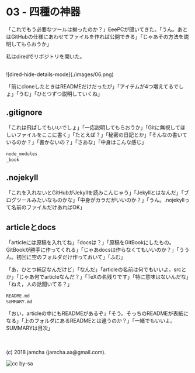 

# 03 - 四種の神器

「これでもう必要なツールは揃ったのか？」EeePCが聞いてきた。「うん。あとはGitHubの仕様にあわせてファイルを作れば公開できる」「じゃあその方法を説明してもらおうか」  

私はdiredでリポジトリを開いた。  

<br>  
![dired-hide-details-mode](./images/06.png)  

「前にcloneしたときはREADMEだけだったが」「アイテムが4つ増えてるでしょ」「うむ」「ひとつずつ説明していくね」  


## .gitignore

「これは飛ばしてもいいでしょ」「一応説明してもらおうか」「Gitに無視してほしいファイルをここに書く」「たとえば？」「秘密の日記とか」「そんなの書いているのか？」「書かないの？」「さあな」「中身はこんな感じ」  

    node_modules
    _book


## .nojekyll

「これを入れないとGitHubがJekyllを読みこんじゃう」「Jekyllとはなんだ」「ブログツールみたいなものかな」「中身がカラだがいいのか？」「うん。.nojekyllって名前のファイルだけあればOK」  


## articleとdocs

「articleには原稿を入れてね」「docsは？」「原稿をGitBookにしたもの。GitBookが勝手に作ってくれる」「じゃあdocsは作らなくてもいいのか？」「ううん。初回に空のフォルダだけ作っておいて」「ふむ」  

「あ，ひとつ補足なんだけど」「なんだ」「articleの名前は何でもいいよ。srcとか」「じゃあ何でarticleなんだ？」「TeXの名残りです」「特に意味はないんだな」「ねえ，人の話聞いてる？」  

    README.md
    SUMMARY.md

「おい，articleの中にもREADMEがあるぞ」「そう。そっちのREADMEが表紙になる」「上のフォルダにあるREADMEとは違うのか？」「一緒でもいいよ。SUMMARYは目次」  

<br>  
<br>  
(c) 2018 jamcha (jamcha.aa@gmail.com).  

![cc by-sa](https://i.creativecommons.org/l/by-sa/4.0/88x31.png)  


